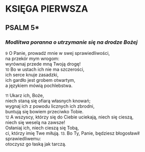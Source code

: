 # KSIĘGA PIERWSZA
## PSALM 5*
### *Modlitwa poranna o utrzymanie się na drodze Bożej*

<small>9</small> O Panie, prowadź mnie w swej sprawiedliwości, \
na przekór mym wrogom: \
wyrównaj przede mną Twoją drogę! \
<small>10</small> Bo w ustach ich nie ma szczerości, \
ich serce knuje zasadzki, \
ich gardło jest grobem otwartym,  
a językiem mówią pochlebstwa. 

<small>11</small> Ukarz ich, Boże, \
niech staną się ofiarą własnych knowań; \
wygnaj ich z powodu licznych ich zbrodni, \
buntują się bowiem przeciwko Tobie. \
<small>12</small> A wszyscy, którzy się do Ciebie uciekają, niech się cieszą, \
niech się weselą na zawsze! \
Osłaniaj ich, niech cieszą się Tobą, \
ci, którzy imię Twe miłują.
<small>13.</small> Bo Ty, Panie, będziesz błogosławił sprawiedliwemu:\
otoczysz go łaską jak tarczą.